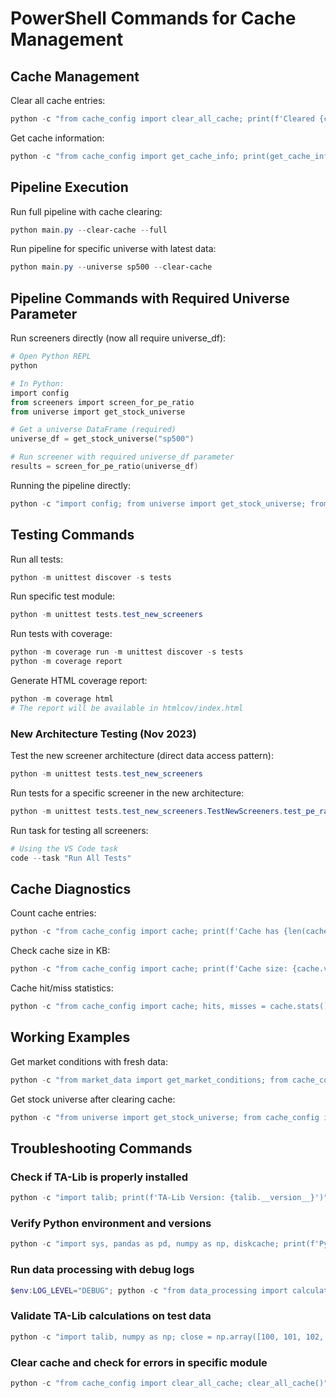 # PowerShell Commands for Cache Management

## Cache Management

Clear all cache entries:

```powershell
python -c "from cache_config import clear_all_cache; print(f'Cleared {clear_all_cache()} cache entries')"
```

Get cache information:

```powershell
python -c "from cache_config import get_cache_info; print(get_cache_info())"
```

## Pipeline Execution

Run full pipeline with cache clearing:

```powershell
python main.py --clear-cache --full
```

Run pipeline for specific universe with latest data:

```powershell
python main.py --universe sp500 --clear-cache
```

## Pipeline Commands with Required Universe Parameter

Run screeners directly (now all require universe_df):

```powershell
# Open Python REPL
python

# In Python:
import config
from screeners import screen_for_pe_ratio
from universe import get_stock_universe

# Get a universe DataFrame (required)
universe_df = get_stock_universe("sp500")

# Run screener with required universe_df parameter
results = screen_for_pe_ratio(universe_df)
```

Running the pipeline directly:

```powershell
python -c "import config; from universe import get_stock_universe; from screeners import screen_for_pe_ratio; results = screen_for_pe_ratio(get_stock_universe('sp500')); print(f'Found {len(results)} stocks with low P/E ratios')"
```

## Testing Commands

Run all tests:

```powershell
python -m unittest discover -s tests
```

Run specific test module:

```powershell
python -m unittest tests.test_new_screeners
```

Run tests with coverage:

```powershell
python -m coverage run -m unittest discover -s tests
python -m coverage report
```

Generate HTML coverage report:

```powershell
python -m coverage html
# The report will be available in htmlcov/index.html
```

### New Architecture Testing (Nov 2023)

Test the new screener architecture (direct data access pattern):

```powershell
python -m unittest tests.test_new_screeners
```

Run tests for a specific screener in the new architecture:

```powershell
python -m unittest tests.test_new_screeners.TestNewScreeners.test_pe_ratio_screener
```

Run task for testing all screeners:

```powershell
# Using the VS Code task
code --task "Run All Tests"
```

## Cache Diagnostics

Count cache entries:

```powershell
python -c "from cache_config import cache; print(f'Cache has {len(cache)} entries')"
```

Check cache size in KB:

```powershell
python -c "from cache_config import cache; print(f'Cache size: {cache.volume() / 1024:.2f} KB')"
```

Cache hit/miss statistics:

```powershell
python -c "from cache_config import cache; hits, misses = cache.stats(); print(f'Hits: {hits}, Misses: {misses}, Hit ratio: {hits/(hits+misses or 1):.1%}')"
```

## Working Examples

Get market conditions with fresh data:

```powershell
python -c "from market_data import get_market_conditions; from cache_config import cache; cache.delete(get_market_conditions); result = get_market_conditions(); print(f'Retrieved {len(result)} market indexes')"
```

Get stock universe after clearing cache:

```powershell
python -c "from universe import get_stock_universe; from cache_config import cache; cache.delete(get_stock_universe); df = get_stock_universe('sp500'); print(f'Retrieved {len(df)} symbols')"
```

## Troubleshooting Commands

### Check if TA-Lib is properly installed

```powershell
python -c "import talib; print(f'TA-Lib Version: {talib.__version__}')"
```

### Verify Python environment and versions

```powershell
python -c "import sys, pandas as pd, numpy as np, diskcache; print(f'Python: {sys.version}, Pandas: {pd.__version__}, NumPy: {np.__version__}, diskcache: {diskcache.__version__}')"
```

### Run data processing with debug logs

```powershell
$env:LOG_LEVEL="DEBUG"; python -c "from data_processing import calculate_technical_indicators; import pandas as pd; df = pd.DataFrame({'close': [100, 101, 102], 'high': [102, 103, 104], 'low': [99, 100, 101], 'volume': [1000, 1100, 1200]}); result = calculate_technical_indicators(df); print(result.columns)"
```

### Validate TA-Lib calculations on test data

```powershell
python -c "import talib, numpy as np; close = np.array([100, 101, 102, 103, 104, 105, 106, 107, 108, 109, 110, 111, 112, 113, 114, 115]); rsi = talib.RSI(close, timeperiod=14); print(f'RSI result: {rsi}')"
```

### Clear cache and check for errors in specific module

```powershell
python -c "from cache_config import clear_all_cache; clear_all_cache()" && python -c "from data_processing import calculate_technical_indicators; print('Technical indicators module loaded successfully')"
```
